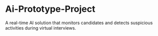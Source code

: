 # Ai-Prototype-Project
A real-time AI solution that monitors candidates and detects suspicious activities during virtual interviews.
